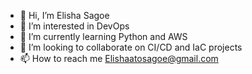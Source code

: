 - 👋 Hi, I’m Elisha Sagoe 
- 👀 I’m interested in DevOps
- 🌱 I’m currently learning Python and AWS 
- 💞️ I’m looking to collaborate on CI/CD and IaC projects 
- 📫 How to reach me Elishaatosagoe@gmail.com

<!---
sharpshootergh/sharpshootergh is a ✨ special ✨ repository because its `README.md` (this file) appears on your GitHub profile.
You can click the Preview link to take a look at your changes.
--->
